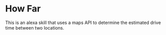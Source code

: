 # How Far
This is an alexa skill that uses a maps API to determine the estimated drive time between two locations. 
